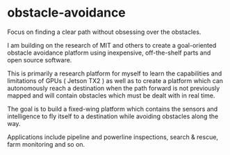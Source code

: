 # obstacle-avoidance
Focus on finding a clear path without obsessing over the obstacles. 

I am building on the research of MIT and others to create a goal-oriented obstacle avoidance platform using inexpensive, 
off-the-shelf parts and open source software. 

This is primarily a research platform for myself to learn the capabilities and limitations of GPUs ( Jetson TX2 ) as well
as to create a platform which can autonomously reach a destination when the path forward is not previously mapped and
will contain obstacles which must be dealt with in real time.

The goal is to build a fixed-wing platform which contains the sensors and intelligence to fly itself to a destination while
avoiding obstacles along the way. 

Applications include pipeline and powerline inspections, search & rescue, farm monitoring and so on.

